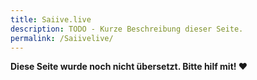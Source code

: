 ```yaml
---
title: Saiive.live
description: TODO - Kurze Beschreibung dieser Seite.
permalink: /Saiivelive/
---
```


**Diese Seite wurde noch nicht übersetzt. Bitte hilf mit! ❤**
